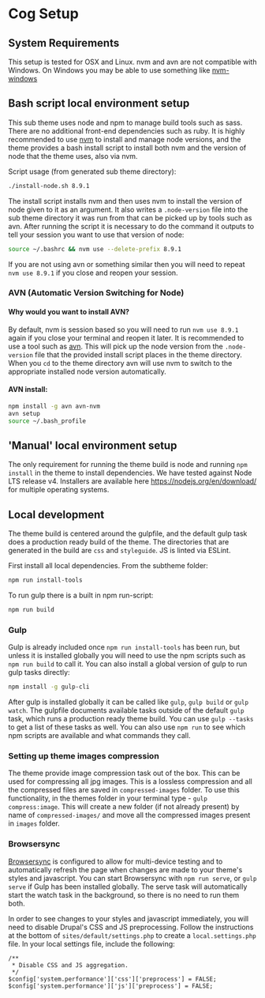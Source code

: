 # Cog Setup

## System Requirements

This setup is tested for OSX and Linux. nvm and avn are not compatible with Windows. On Windows you may be able to use something like [nvm-windows](https://github.com/coreybutler/nvm-windows)

## Bash script local environment setup

This sub theme uses node and npm to manage build tools such as sass. There are no additional front-end dependencies such as ruby. It is highly recommended to use [nvm](https://github.com/creationix/nvm) to install and manage node versions, and the theme provides a bash install script to install both nvm and the version of node that the theme uses, also via nvm.

Script usage (from generated sub theme directory):

```bash
./install-node.sh 8.9.1
```

The install script installs nvm and then uses nvm to install the version of node given to it as an argument. It also writes a `.node-version` file into the sub theme directory it was run from that can be picked up by tools such as avn. After running the script it is necessary to do the command it outputs to tell your session you want to use that version of node:

```bash
source ~/.bashrc && nvm use --delete-prefix 8.9.1
```

If you are not using avn or something similar then you will need to repeat `nvm use 8.9.1` if you close and reopen your session.

<a name="avn"></a>
### AVN (Automatic Version Switching for Node)

#### Why would you want to install AVN?

By default, nvm is session based so you will need to run `nvm use 8.9.1` again if you close your terminal and reopen it later. It is recommended to use a tool such as [avn](https://github.com/wbyoung/avn). This will pick up the node version from the `.node-version` file that the provided install script places in the theme directory. When you `cd` to the theme directory avn will use nvm to switch to the appropriate installed node version automatically.

#### AVN install:

```bash
npm install -g avn avn-nvm
avn setup
source ~/.bash_profile
```

## 'Manual' local environment setup

The only requirement for running the theme build is node and running `npm install` in the theme to install dependencies. We have tested against Node LTS release v4. Installers are available here https://nodejs.org/en/download/ for multiple operating systems.

## Local development

The theme build is centered around the gulpfile, and the default gulp task does a production ready build of the theme. The directories that are generated in the build are `css` and `styleguide`. JS is linted via ESLint.

First install all local dependencies. From the subtheme folder:

```bash
npm run install-tools
```

To run gulp there is a built in npm run-script:

```bash
npm run build
```

### Gulp

Gulp is already included once `npm run install-tools` has been run, but unless it is installed globally you will need to use the npm scripts such as `npm run build` to call it. You can also install a global version of gulp to run gulp tasks directly:

```bash
npm install -g gulp-cli
```

After gulp is installed globally it can be called like `gulp`, `gulp build` or `gulp watch`. The gulpfile documents available tasks outside of the default `gulp` task, which runs a production ready theme build. You can use `gulp --tasks` to get a list of these tasks as well. You can also use `npm run` to see which npm scripts are available and what commands they call.

### Setting up theme images compression

The theme provide image compression task out of the box. This can be used for compressing all jpg images. This is a lossless compression and all the compressed files are saved in `compressed-images` folder. To use this functionality, in the themes folder in your terminal type - `gulp compress:image`.  This will create a new folder (if not already present) by name of `compressed-images/` and move all the compressed images present in `images` folder.

### Browsersync

[Browsersync](https://www.browsersync.io/) is configured to allow for multi-device testing and to automatically refresh the page when changes are made to your theme's styles and javascript. You can start Browsersync with `npm run serve`, or `gulp serve` if Gulp has been installed globally. The serve task will automatically start the watch task in the background, so there is no need to run them both.

In order to see changes to your styles and javascript immediately, you will need to disable Drupal's CSS and JS preprocessing. Follow the instructions at the bottom of `sites/default/settings.php` to create a `local.settings.php` file. In your local settings file, include the following:

```
/**
 * Disable CSS and JS aggregation.
 */
$config['system.performance']['css']['preprocess'] = FALSE;
$config['system.performance']['js']['preprocess'] = FALSE;
```
